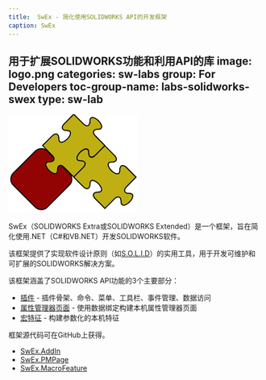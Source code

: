 ```yaml
---
title:  SwEx - 简化使用SOLIDWORKS API的开发框架
caption: SwEx
---
```

 用于扩展SOLIDWORKS功能和利用API的库
image: logo.png
categories: sw-labs
group: For Developers
toc-group-name: labs-solidworks-swex
type: sw-lab
---
![SwEx Framework](logo.png)

SwEx（SOLIDWORKS Extra或SOLIDWORKS Extended）是一个框架，旨在简化使用.NET（C#和VB.NET）开发SOLIDWORKS软件。

该框架提供了实现软件设计原则（如[S.O.L.I.D](https://en.wikipedia.org/wiki/SOLID)）的实用工具，用于开发可维护和可扩展的SOLIDWORKS解决方案。

该框架涵盖了SOLIDWORKS API功能的3个主要部分：

* [插件](add-in) - 插件骨架、命令、菜单、工具栏、事件管理、数据访问
* [属性管理器页面](pmpage) - 使用数据绑定构建本机属性管理器页面
* [宏特征](macro-feature) - 构建参数化的本机特征

框架源代码可在GitHub上获得。

* [SwEx.AddIn](https://github.com/codestackdev/swex-addin)
* [SwEx.PMPage](https://github.com/codestackdev/swex-pmpage)
* [SwEx.MacroFeature](https://github.com/codestackdev/swex-macrofeature)